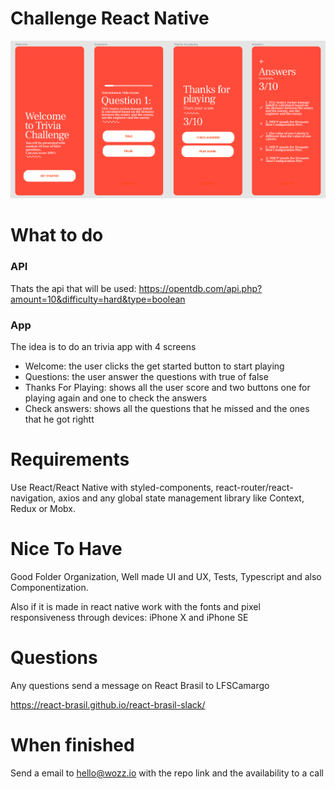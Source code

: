 # Challenge React Native

<img src="flow.png" />

# What to do

### API

Thats the api that will be used:
https://opentdb.com/api.php?amount=10&difficulty=hard&type=boolean

### App

The idea is to do an trivia app with 4 screens

- Welcome: the user clicks the get started button to start playing
- Questions: the user answer the questions with true of false
- Thanks For Playing: shows all the user score and two buttons one for playing again and one to check the answers
- Check answers: shows all the questions that he missed and the ones that he got rightt

# Requirements

Use React/React Native with styled-components, react-router/react-navigation, axios and any global state management library like Context, Redux or Mobx.

# Nice To Have

Good Folder Organization, Well made UI and UX, Tests, Typescript and also Componentization.

Also if it is made in react native work with the fonts and pixel responsiveness through devices: iPhone X and iPhone SE

# Questions

Any questions send a message on React Brasil to LFSCamargo

https://react-brasil.github.io/react-brasil-slack/

# When finished

Send a email to hello@wozz.io with the repo link and the availability to a call
